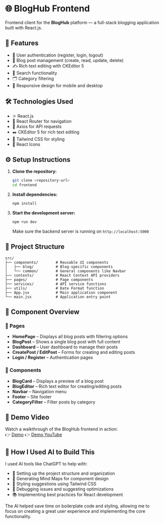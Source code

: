 # 🌐 BlogHub Frontend

Frontend client for the **BlogHub** platform — a full-stack blogging application built with React.js.

## 🚀 Features

- 🔐 User authentication (register, login, logout)
- 📝 Blog post management (create, read, update, delete)
- ✍️ Rich text editing with CKEditor 5
- 🔎 Search functionality
- 🗂️ Category filtering
- 📱 Responsive design for mobile and desktop

## 🛠️ Technologies Used

- ⚛️ React.js
- 🧭 React Router for navigation
- 🔗 Axios for API requests
- ✒️ CKEditor 5 for rich text editing
- 🎨 Tailwind CSS for styling
- 💠 React Icons

## ⚙️ Setup Instructions

1. **Clone the repository:**

   ```bash
   git clone <repository-url>
   cd frontend
   ```

2. **Install dependencies:**

   ```bash
   npm install
   ```

3. **Start the development server:**

   ```bash
   npm run dev
   ```

   Make sure the backend server is running on `http://localhost:5000`

## 📁 Project Structure

```
src/
├── components/        # Reusable UI components
│   ├── blog/          # Blog-specific components
│   └── common/        # General components like Navbar
├── contexts/          # React Context API providers
├── pages/             # Page components
├── services/          # API service functions
├── utils/             # Date Format function
├── App.jsx            # Main application component
└── main.jsx           # Application entry point
```

## 🧩 Component Overview

### 📄 Pages

- **HomePage** – Displays all blog posts with filtering options
- **BlogPost** – Shows a single blog post with full content
- **Dashboard** – User dashboard to manage their posts
- **CreatePost / EditPost** – Forms for creating and editing posts
- **Login / Register** – Authentication pages

### 🧱 Components

- **BlogCard** – Displays a preview of a blog post
- **BlogEditor** – Rich text editor for creating/editing posts
- **Navbar** – Navigation menu
- **Footer** – Site footer
- **CategoryFilter** – Filter posts by category

## 🎥 Demo Video

Watch a walkthrough of the BlogHub frontend in action:  
👉 [Demo](https://drive.google.com/file/d/1uqzKmYOXtvmi2n7_jbkwpuTcZN0oS6Zp/view?usp=sharing)
👉 [Demo YouTube](https://youtu.be/4b6ShuIvaaQ?feature=shared)

## 🤖 How I Used AI to Build This

I used AI tools like ChatGPT to help with:

- 🧠 Setting up the project structure and organization
- 🧩 Generating Mind Maps for component design
- 🎨 Styling suggestions using Tailwind CSS
- 🐞 Debugging issues and suggesting optimizations
- 📚 Implementing best practices for React development

The AI helped save time on boilerplate code and styling, allowing me to focus on creating a great user experience and implementing the core functionality.